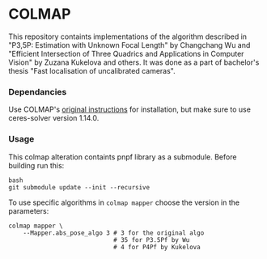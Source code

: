 # COLMAP

This repository containts implementations of the algorithm described in "P3,5P: Estimation with Unknown Focal Length"
by Changchang Wu and "Efficient Intersection of Three Quadrics and Applications in Computer Vision" by Zuzana Kukelova
and others. It was done as a part of bachelor's thesis "Fast localisation of uncalibrated cameras".

### Dependancies
Use COLMAP's [original instructions](https://colmap.github.io/install.html) for installation, but make sure to use
ceres-solver version 1.14.0.

### Usage
This colmap alteration containts pnpf library as a submodule. Before building run this:
```
bash
git submodule update --init --recursive
```

To use specific algorithms in `colmap mapper` choose the version in the parameters:
```
colmap mapper \
    --Mapper.abs_pose_algo 3 # 3 for the original algo
                             # 35 for P3.5Pf by Wu
                             # 4 for P4Pf by Kukelova
```

